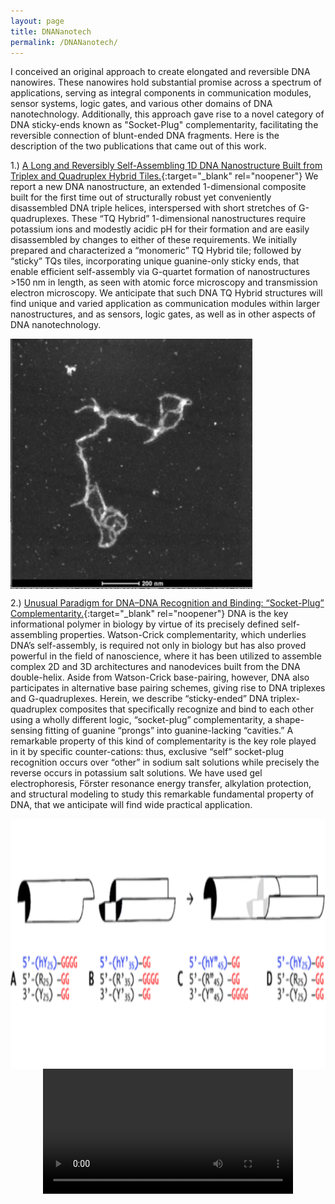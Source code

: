 ```yaml
---
layout: page
title: DNANanotech
permalink: /DNANanotech/
---
```


I conceived an original approach to create elongated and reversible DNA nanowires. These nanowires hold substantial promise across a spectrum of applications, serving as integral components in communication modules, sensor systems, logic gates, and various other domains of DNA nanotechnology. Additionally, this approach gave rise to a novel category of DNA sticky-ends known as "Socket-Plug" complementarity, facilitating the reversible connection of blunt-ended DNA fragments. Here is the description of the two publications that came out of this work.

1.) [A Long and Reversibly Self-Assembling 1D DNA Nanostructure Built from Triplex and Quadruplex Hybrid Tiles.](https://onlinelibrary.wiley.com/doi/abs/10.1002/anie.202016668){:target="_blank" rel="noopener"}
We report a new DNA nanostructure, an extended 1-dimensional composite built for the first time out of structurally robust yet conveniently disassembled DNA triple helices, interspersed with short stretches of G-quadruplexes. These “TQ Hybrid” 1-dimensional nanostructures require potassium ions and modestly acidic pH for their formation and are easily disassembled by changes to either of these requirements. We initially prepared and characterized a “monomeric” TQ Hybrid tile; followed by “sticky” TQs tiles, incorporating unique guanine-only sticky ends, that enable efficient self-assembly via G-quartet formation of nanostructures >150 nm in length, as seen with atomic force microscopy and transmission electron microscopy. We anticipate that such DNA TQ Hybrid structures will find unique and varied application as communication modules within larger nanostructures, and as sensors, logic gates, as well as in other aspects of DNA nanotechnology.

<img src="/images/Wire_1.png" height="400" align="center"/>


2.) [Unusual Paradigm for DNA–DNA Recognition and Binding: “Socket-Plug” Complementarity.](https://pubs.acs.org/doi/abs/10.1021/jacs.2c12514){:target="_blank" rel="noopener"}
DNA is the key informational polymer in biology by virtue of its precisely defined self-assembling properties. Watson-Crick complementarity, which underlies DNA’s self-assembly, is required not only in biology but has also proved powerful in the field of nanoscience, where it has been utilized to assemble complex 2D and 3D architectures and nanodevices built from the DNA double-helix. Aside from Watson-Crick base-pairing, however, DNA also participates in alternative base pairing schemes, giving rise to DNA triplexes and G-quadruplexes. Herein, we describe “sticky-ended” DNA triplex-quadruplex composites that specifically recognize and bind to each other using a wholly different logic, “socket-plug” complementarity, a shape-sensing fitting of guanine “prongs” into guanine-lacking “cavities.” A remarkable property of this kind of complementarity is the key role played in it by specific counter-cations: thus, exclusive “self” socket-plug recognition occurs over “other” in sodium salt solutions while precisely the reverse occurs in potassium salt solutions. We have used gel electrophoresis, Förster resonance energy transfer, alkylation protection, and structural modeling to study this remarkable fundamental property of DNA, that we anticipate will find wide practical application.

<img src="/images/Wire_2.png" height="400" align="center"/>

<video controls width="400" height="auto" style="display:block; margin: 0 auto;">
    <source src="/images/trip_quad.mp4" type="video/mp4">
    Your browser does not support the video tag.
</video>








